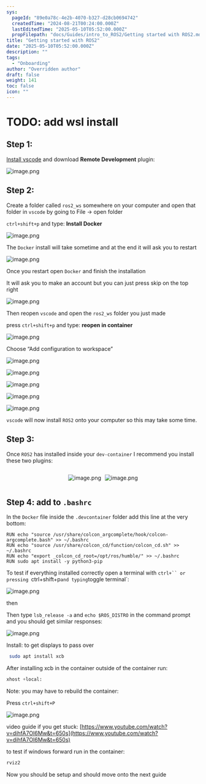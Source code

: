 ```yaml
---
sys:
  pageId: "89e0a78c-4e2b-4070-b327-d28cb0694742"
  createdTime: "2024-08-21T00:24:00.000Z"
  lastEditedTime: "2025-05-10T05:52:00.000Z"
  propFilepath: "docs/Guides/intro_to_ROS2/Getting started with ROS2.md"
title: "Getting started with ROS2"
date: "2025-05-10T05:52:00.000Z"
description: ""
tags:
  - "Onboarding"
author: "Overridden author"
draft: false
weight: 141
toc: false
icon: ""
---
```


# TODO: add wsl install

## Step 1:

[Install vscode](https://code.visualstudio.com/download) and download **Remote Development** plugin:

![image.png](https://prod-files-secure.s3.us-west-2.amazonaws.com/d518164a-d88e-44d1-a4ee-3adb3bd8bce0/efb52993-1881-4a40-b95e-6f020334f022/image.png?X-Amz-Algorithm=AWS4-HMAC-SHA256&X-Amz-Content-Sha256=UNSIGNED-PAYLOAD&X-Amz-Credential=ASIAZI2LB4667IIH7H3X%2F20250717%2Fus-west-2%2Fs3%2Faws4_request&X-Amz-Date=20250717T220941Z&X-Amz-Expires=3600&X-Amz-Security-Token=IQoJb3JpZ2luX2VjEGUaCXVzLXdlc3QtMiJGMEQCIFQBa8qbj60y%2BulbUHJ85tzo5%2B%2FIJOxTDNd6qJK4KjaFAiAzK85jGlPRFwIwg61x4x3NoeCeOdSpSqQk%2Bor5kQ0LaSr%2FAwh%2BEAAaDDYzNzQyMzE4MzgwNSIMex6h%2BB8AOXu%2FXy7AKtwD1LWAs2423WFhM%2FuscS6NS0NUyrn1Wx8EJRPorFt23btBCoGNPZUtALv2kb7HaxhtCn9FkNc4b5VJltjtuOWfc2b5D7E00VPzaXHWUZ28vKexcRX4ICA3A5BvVNRenFtFiQCfkIp77kAAY3VroJ5Hw06D1E1PWySTztk6cLf8XLosnjRXVo2EEWVtMiOH2CRxgvqbab182%2BHSQdwsRULsApqEcpMbLvtw2p9aVkKGEHPW8Geuma2XAOfvLuAen1tkiU7hKcN06GfZkMYfWaF9jHaRuLwd9mF77nlS48vwXz7xDENTDoeeIW1ey9SBAkxcFOgWhYfm%2Bx1TQjIGiNwuns3OtKBl4edA0upGRWkFLC23ou4E0OYZyZFN5DPhWOmtbCWzUxXyTuPOC4VYi9ON32OT6rn3IOHe0Iy7vh3jRWPxhlqE%2FvaUO69ZCm3%2FHaCX4s2BWcvRQbyPPUMriTn0jCyVhSRu%2B9R%2Fw7LE4mHiA98q3hbqZ%2BTwTbpDmM5%2BxFrVhsikmKAs0kSbknOXiGOpspRQFKMsBGx2At4BuhUgXus4xihoUtWYAsGhBrMHqCE0o%2Blo1CfWqBjKREy9z%2FEiNN%2FHaDdaEnEubnDlI5C6Fs5hWM3liz9tFkbbFoIwm7jlwwY6pgG3Bry8ioqGp%2B3ZI2XbvjPCQusD%2BRyg6VlNmMliqd0qpYwCw8zvUD9paDbHT2KF5%2BUmTwgFXw0D%2FTBo2iwiE2HSX2NzhVGVh0hk%2BuGDq9bsDtg1mdTwRIKxbdaCZewwwXes%2BA2jQYbQTEgWgiaNA35Vo1DOG8dRCnwVcQ8y%2Bdalf94VoJ3dQh7Vh7X9KBt7zuWx7v990NLLoHls5D5BvGFxDpJ8EcIS&X-Amz-Signature=3b9a05cdc5c2ad9361e92308a6e15d346d1468a3785b9ee0ee7b3afcd38923ef&X-Amz-SignedHeaders=host&x-amz-checksum-mode=ENABLED&x-id=GetObject)

## Step 2:

Create a folder called `ros2_ws` somewhere on your computer and open that folder in `vscode` by going to File → open folder 

`ctrl+shift+p` and type: **Install Docker**

![image.png](https://prod-files-secure.s3.us-west-2.amazonaws.com/d518164a-d88e-44d1-a4ee-3adb3bd8bce0/2269dc0e-1cd5-47ff-bceb-c04ad9b2eab0/image.png?X-Amz-Algorithm=AWS4-HMAC-SHA256&X-Amz-Content-Sha256=UNSIGNED-PAYLOAD&X-Amz-Credential=ASIAZI2LB4667IIH7H3X%2F20250717%2Fus-west-2%2Fs3%2Faws4_request&X-Amz-Date=20250717T220941Z&X-Amz-Expires=3600&X-Amz-Security-Token=IQoJb3JpZ2luX2VjEGUaCXVzLXdlc3QtMiJGMEQCIFQBa8qbj60y%2BulbUHJ85tzo5%2B%2FIJOxTDNd6qJK4KjaFAiAzK85jGlPRFwIwg61x4x3NoeCeOdSpSqQk%2Bor5kQ0LaSr%2FAwh%2BEAAaDDYzNzQyMzE4MzgwNSIMex6h%2BB8AOXu%2FXy7AKtwD1LWAs2423WFhM%2FuscS6NS0NUyrn1Wx8EJRPorFt23btBCoGNPZUtALv2kb7HaxhtCn9FkNc4b5VJltjtuOWfc2b5D7E00VPzaXHWUZ28vKexcRX4ICA3A5BvVNRenFtFiQCfkIp77kAAY3VroJ5Hw06D1E1PWySTztk6cLf8XLosnjRXVo2EEWVtMiOH2CRxgvqbab182%2BHSQdwsRULsApqEcpMbLvtw2p9aVkKGEHPW8Geuma2XAOfvLuAen1tkiU7hKcN06GfZkMYfWaF9jHaRuLwd9mF77nlS48vwXz7xDENTDoeeIW1ey9SBAkxcFOgWhYfm%2Bx1TQjIGiNwuns3OtKBl4edA0upGRWkFLC23ou4E0OYZyZFN5DPhWOmtbCWzUxXyTuPOC4VYi9ON32OT6rn3IOHe0Iy7vh3jRWPxhlqE%2FvaUO69ZCm3%2FHaCX4s2BWcvRQbyPPUMriTn0jCyVhSRu%2B9R%2Fw7LE4mHiA98q3hbqZ%2BTwTbpDmM5%2BxFrVhsikmKAs0kSbknOXiGOpspRQFKMsBGx2At4BuhUgXus4xihoUtWYAsGhBrMHqCE0o%2Blo1CfWqBjKREy9z%2FEiNN%2FHaDdaEnEubnDlI5C6Fs5hWM3liz9tFkbbFoIwm7jlwwY6pgG3Bry8ioqGp%2B3ZI2XbvjPCQusD%2BRyg6VlNmMliqd0qpYwCw8zvUD9paDbHT2KF5%2BUmTwgFXw0D%2FTBo2iwiE2HSX2NzhVGVh0hk%2BuGDq9bsDtg1mdTwRIKxbdaCZewwwXes%2BA2jQYbQTEgWgiaNA35Vo1DOG8dRCnwVcQ8y%2Bdalf94VoJ3dQh7Vh7X9KBt7zuWx7v990NLLoHls5D5BvGFxDpJ8EcIS&X-Amz-Signature=5229fb68c2ddad42864adba7434df37fece76fd78340a4a3ae55df82a9d109f8&X-Amz-SignedHeaders=host&x-amz-checksum-mode=ENABLED&x-id=GetObject)

The `Docker` install will take sometime and at the end it will ask you to restart

![image.png](https://prod-files-secure.s3.us-west-2.amazonaws.com/d518164a-d88e-44d1-a4ee-3adb3bd8bce0/ed233f78-be33-4b1f-b89c-9c346c0e961e/image.png?X-Amz-Algorithm=AWS4-HMAC-SHA256&X-Amz-Content-Sha256=UNSIGNED-PAYLOAD&X-Amz-Credential=ASIAZI2LB4667IIH7H3X%2F20250717%2Fus-west-2%2Fs3%2Faws4_request&X-Amz-Date=20250717T220941Z&X-Amz-Expires=3600&X-Amz-Security-Token=IQoJb3JpZ2luX2VjEGUaCXVzLXdlc3QtMiJGMEQCIFQBa8qbj60y%2BulbUHJ85tzo5%2B%2FIJOxTDNd6qJK4KjaFAiAzK85jGlPRFwIwg61x4x3NoeCeOdSpSqQk%2Bor5kQ0LaSr%2FAwh%2BEAAaDDYzNzQyMzE4MzgwNSIMex6h%2BB8AOXu%2FXy7AKtwD1LWAs2423WFhM%2FuscS6NS0NUyrn1Wx8EJRPorFt23btBCoGNPZUtALv2kb7HaxhtCn9FkNc4b5VJltjtuOWfc2b5D7E00VPzaXHWUZ28vKexcRX4ICA3A5BvVNRenFtFiQCfkIp77kAAY3VroJ5Hw06D1E1PWySTztk6cLf8XLosnjRXVo2EEWVtMiOH2CRxgvqbab182%2BHSQdwsRULsApqEcpMbLvtw2p9aVkKGEHPW8Geuma2XAOfvLuAen1tkiU7hKcN06GfZkMYfWaF9jHaRuLwd9mF77nlS48vwXz7xDENTDoeeIW1ey9SBAkxcFOgWhYfm%2Bx1TQjIGiNwuns3OtKBl4edA0upGRWkFLC23ou4E0OYZyZFN5DPhWOmtbCWzUxXyTuPOC4VYi9ON32OT6rn3IOHe0Iy7vh3jRWPxhlqE%2FvaUO69ZCm3%2FHaCX4s2BWcvRQbyPPUMriTn0jCyVhSRu%2B9R%2Fw7LE4mHiA98q3hbqZ%2BTwTbpDmM5%2BxFrVhsikmKAs0kSbknOXiGOpspRQFKMsBGx2At4BuhUgXus4xihoUtWYAsGhBrMHqCE0o%2Blo1CfWqBjKREy9z%2FEiNN%2FHaDdaEnEubnDlI5C6Fs5hWM3liz9tFkbbFoIwm7jlwwY6pgG3Bry8ioqGp%2B3ZI2XbvjPCQusD%2BRyg6VlNmMliqd0qpYwCw8zvUD9paDbHT2KF5%2BUmTwgFXw0D%2FTBo2iwiE2HSX2NzhVGVh0hk%2BuGDq9bsDtg1mdTwRIKxbdaCZewwwXes%2BA2jQYbQTEgWgiaNA35Vo1DOG8dRCnwVcQ8y%2Bdalf94VoJ3dQh7Vh7X9KBt7zuWx7v990NLLoHls5D5BvGFxDpJ8EcIS&X-Amz-Signature=4c985921223214e44803a3c1483b2ce55ddbb4814649037aba1c517b31c76078&X-Amz-SignedHeaders=host&x-amz-checksum-mode=ENABLED&x-id=GetObject)

Once you restart open `Docker` and finish the installation

It will ask you to make an account but you can just press skip on the top right

![image.png](https://prod-files-secure.s3.us-west-2.amazonaws.com/d518164a-d88e-44d1-a4ee-3adb3bd8bce0/21010ad9-1659-4fd9-9f59-9932a09b2a3d/image.png?X-Amz-Algorithm=AWS4-HMAC-SHA256&X-Amz-Content-Sha256=UNSIGNED-PAYLOAD&X-Amz-Credential=ASIAZI2LB4667IIH7H3X%2F20250717%2Fus-west-2%2Fs3%2Faws4_request&X-Amz-Date=20250717T220941Z&X-Amz-Expires=3600&X-Amz-Security-Token=IQoJb3JpZ2luX2VjEGUaCXVzLXdlc3QtMiJGMEQCIFQBa8qbj60y%2BulbUHJ85tzo5%2B%2FIJOxTDNd6qJK4KjaFAiAzK85jGlPRFwIwg61x4x3NoeCeOdSpSqQk%2Bor5kQ0LaSr%2FAwh%2BEAAaDDYzNzQyMzE4MzgwNSIMex6h%2BB8AOXu%2FXy7AKtwD1LWAs2423WFhM%2FuscS6NS0NUyrn1Wx8EJRPorFt23btBCoGNPZUtALv2kb7HaxhtCn9FkNc4b5VJltjtuOWfc2b5D7E00VPzaXHWUZ28vKexcRX4ICA3A5BvVNRenFtFiQCfkIp77kAAY3VroJ5Hw06D1E1PWySTztk6cLf8XLosnjRXVo2EEWVtMiOH2CRxgvqbab182%2BHSQdwsRULsApqEcpMbLvtw2p9aVkKGEHPW8Geuma2XAOfvLuAen1tkiU7hKcN06GfZkMYfWaF9jHaRuLwd9mF77nlS48vwXz7xDENTDoeeIW1ey9SBAkxcFOgWhYfm%2Bx1TQjIGiNwuns3OtKBl4edA0upGRWkFLC23ou4E0OYZyZFN5DPhWOmtbCWzUxXyTuPOC4VYi9ON32OT6rn3IOHe0Iy7vh3jRWPxhlqE%2FvaUO69ZCm3%2FHaCX4s2BWcvRQbyPPUMriTn0jCyVhSRu%2B9R%2Fw7LE4mHiA98q3hbqZ%2BTwTbpDmM5%2BxFrVhsikmKAs0kSbknOXiGOpspRQFKMsBGx2At4BuhUgXus4xihoUtWYAsGhBrMHqCE0o%2Blo1CfWqBjKREy9z%2FEiNN%2FHaDdaEnEubnDlI5C6Fs5hWM3liz9tFkbbFoIwm7jlwwY6pgG3Bry8ioqGp%2B3ZI2XbvjPCQusD%2BRyg6VlNmMliqd0qpYwCw8zvUD9paDbHT2KF5%2BUmTwgFXw0D%2FTBo2iwiE2HSX2NzhVGVh0hk%2BuGDq9bsDtg1mdTwRIKxbdaCZewwwXes%2BA2jQYbQTEgWgiaNA35Vo1DOG8dRCnwVcQ8y%2Bdalf94VoJ3dQh7Vh7X9KBt7zuWx7v990NLLoHls5D5BvGFxDpJ8EcIS&X-Amz-Signature=81be71a949e403fc55c1a7408c599e3a8651a5d5f3aa02b1d1802152a0921153&X-Amz-SignedHeaders=host&x-amz-checksum-mode=ENABLED&x-id=GetObject)

Then reopen `vscode` and open the `ros2_ws` folder you just made

press `ctrl+shift+p` and type: **reopen in container**

![image.png](https://prod-files-secure.s3.us-west-2.amazonaws.com/d518164a-d88e-44d1-a4ee-3adb3bd8bce0/4e93b8c2-41ad-488c-8095-c74205196118/image.png?X-Amz-Algorithm=AWS4-HMAC-SHA256&X-Amz-Content-Sha256=UNSIGNED-PAYLOAD&X-Amz-Credential=ASIAZI2LB4667IIH7H3X%2F20250717%2Fus-west-2%2Fs3%2Faws4_request&X-Amz-Date=20250717T220941Z&X-Amz-Expires=3600&X-Amz-Security-Token=IQoJb3JpZ2luX2VjEGUaCXVzLXdlc3QtMiJGMEQCIFQBa8qbj60y%2BulbUHJ85tzo5%2B%2FIJOxTDNd6qJK4KjaFAiAzK85jGlPRFwIwg61x4x3NoeCeOdSpSqQk%2Bor5kQ0LaSr%2FAwh%2BEAAaDDYzNzQyMzE4MzgwNSIMex6h%2BB8AOXu%2FXy7AKtwD1LWAs2423WFhM%2FuscS6NS0NUyrn1Wx8EJRPorFt23btBCoGNPZUtALv2kb7HaxhtCn9FkNc4b5VJltjtuOWfc2b5D7E00VPzaXHWUZ28vKexcRX4ICA3A5BvVNRenFtFiQCfkIp77kAAY3VroJ5Hw06D1E1PWySTztk6cLf8XLosnjRXVo2EEWVtMiOH2CRxgvqbab182%2BHSQdwsRULsApqEcpMbLvtw2p9aVkKGEHPW8Geuma2XAOfvLuAen1tkiU7hKcN06GfZkMYfWaF9jHaRuLwd9mF77nlS48vwXz7xDENTDoeeIW1ey9SBAkxcFOgWhYfm%2Bx1TQjIGiNwuns3OtKBl4edA0upGRWkFLC23ou4E0OYZyZFN5DPhWOmtbCWzUxXyTuPOC4VYi9ON32OT6rn3IOHe0Iy7vh3jRWPxhlqE%2FvaUO69ZCm3%2FHaCX4s2BWcvRQbyPPUMriTn0jCyVhSRu%2B9R%2Fw7LE4mHiA98q3hbqZ%2BTwTbpDmM5%2BxFrVhsikmKAs0kSbknOXiGOpspRQFKMsBGx2At4BuhUgXus4xihoUtWYAsGhBrMHqCE0o%2Blo1CfWqBjKREy9z%2FEiNN%2FHaDdaEnEubnDlI5C6Fs5hWM3liz9tFkbbFoIwm7jlwwY6pgG3Bry8ioqGp%2B3ZI2XbvjPCQusD%2BRyg6VlNmMliqd0qpYwCw8zvUD9paDbHT2KF5%2BUmTwgFXw0D%2FTBo2iwiE2HSX2NzhVGVh0hk%2BuGDq9bsDtg1mdTwRIKxbdaCZewwwXes%2BA2jQYbQTEgWgiaNA35Vo1DOG8dRCnwVcQ8y%2Bdalf94VoJ3dQh7Vh7X9KBt7zuWx7v990NLLoHls5D5BvGFxDpJ8EcIS&X-Amz-Signature=6114f2a5cb21a4715095f292fa599784dd66af4875434742bad116010c0fca20&X-Amz-SignedHeaders=host&x-amz-checksum-mode=ENABLED&x-id=GetObject)

Choose “Add configuration to workspace”

![image.png](https://prod-files-secure.s3.us-west-2.amazonaws.com/d518164a-d88e-44d1-a4ee-3adb3bd8bce0/9560b282-5060-4989-ba37-97e7b2c22476/image.png?X-Amz-Algorithm=AWS4-HMAC-SHA256&X-Amz-Content-Sha256=UNSIGNED-PAYLOAD&X-Amz-Credential=ASIAZI2LB4667IIH7H3X%2F20250717%2Fus-west-2%2Fs3%2Faws4_request&X-Amz-Date=20250717T220941Z&X-Amz-Expires=3600&X-Amz-Security-Token=IQoJb3JpZ2luX2VjEGUaCXVzLXdlc3QtMiJGMEQCIFQBa8qbj60y%2BulbUHJ85tzo5%2B%2FIJOxTDNd6qJK4KjaFAiAzK85jGlPRFwIwg61x4x3NoeCeOdSpSqQk%2Bor5kQ0LaSr%2FAwh%2BEAAaDDYzNzQyMzE4MzgwNSIMex6h%2BB8AOXu%2FXy7AKtwD1LWAs2423WFhM%2FuscS6NS0NUyrn1Wx8EJRPorFt23btBCoGNPZUtALv2kb7HaxhtCn9FkNc4b5VJltjtuOWfc2b5D7E00VPzaXHWUZ28vKexcRX4ICA3A5BvVNRenFtFiQCfkIp77kAAY3VroJ5Hw06D1E1PWySTztk6cLf8XLosnjRXVo2EEWVtMiOH2CRxgvqbab182%2BHSQdwsRULsApqEcpMbLvtw2p9aVkKGEHPW8Geuma2XAOfvLuAen1tkiU7hKcN06GfZkMYfWaF9jHaRuLwd9mF77nlS48vwXz7xDENTDoeeIW1ey9SBAkxcFOgWhYfm%2Bx1TQjIGiNwuns3OtKBl4edA0upGRWkFLC23ou4E0OYZyZFN5DPhWOmtbCWzUxXyTuPOC4VYi9ON32OT6rn3IOHe0Iy7vh3jRWPxhlqE%2FvaUO69ZCm3%2FHaCX4s2BWcvRQbyPPUMriTn0jCyVhSRu%2B9R%2Fw7LE4mHiA98q3hbqZ%2BTwTbpDmM5%2BxFrVhsikmKAs0kSbknOXiGOpspRQFKMsBGx2At4BuhUgXus4xihoUtWYAsGhBrMHqCE0o%2Blo1CfWqBjKREy9z%2FEiNN%2FHaDdaEnEubnDlI5C6Fs5hWM3liz9tFkbbFoIwm7jlwwY6pgG3Bry8ioqGp%2B3ZI2XbvjPCQusD%2BRyg6VlNmMliqd0qpYwCw8zvUD9paDbHT2KF5%2BUmTwgFXw0D%2FTBo2iwiE2HSX2NzhVGVh0hk%2BuGDq9bsDtg1mdTwRIKxbdaCZewwwXes%2BA2jQYbQTEgWgiaNA35Vo1DOG8dRCnwVcQ8y%2Bdalf94VoJ3dQh7Vh7X9KBt7zuWx7v990NLLoHls5D5BvGFxDpJ8EcIS&X-Amz-Signature=1340d574b9a891f2384640c79c7d16a2425f9a06d6ffa04f163a6db9c71b6f3f&X-Amz-SignedHeaders=host&x-amz-checksum-mode=ENABLED&x-id=GetObject)

![image.png](https://prod-files-secure.s3.us-west-2.amazonaws.com/d518164a-d88e-44d1-a4ee-3adb3bd8bce0/2ee63f81-886b-48e8-a553-dc6e5eac99e4/image.png?X-Amz-Algorithm=AWS4-HMAC-SHA256&X-Amz-Content-Sha256=UNSIGNED-PAYLOAD&X-Amz-Credential=ASIAZI2LB4667IIH7H3X%2F20250717%2Fus-west-2%2Fs3%2Faws4_request&X-Amz-Date=20250717T220941Z&X-Amz-Expires=3600&X-Amz-Security-Token=IQoJb3JpZ2luX2VjEGUaCXVzLXdlc3QtMiJGMEQCIFQBa8qbj60y%2BulbUHJ85tzo5%2B%2FIJOxTDNd6qJK4KjaFAiAzK85jGlPRFwIwg61x4x3NoeCeOdSpSqQk%2Bor5kQ0LaSr%2FAwh%2BEAAaDDYzNzQyMzE4MzgwNSIMex6h%2BB8AOXu%2FXy7AKtwD1LWAs2423WFhM%2FuscS6NS0NUyrn1Wx8EJRPorFt23btBCoGNPZUtALv2kb7HaxhtCn9FkNc4b5VJltjtuOWfc2b5D7E00VPzaXHWUZ28vKexcRX4ICA3A5BvVNRenFtFiQCfkIp77kAAY3VroJ5Hw06D1E1PWySTztk6cLf8XLosnjRXVo2EEWVtMiOH2CRxgvqbab182%2BHSQdwsRULsApqEcpMbLvtw2p9aVkKGEHPW8Geuma2XAOfvLuAen1tkiU7hKcN06GfZkMYfWaF9jHaRuLwd9mF77nlS48vwXz7xDENTDoeeIW1ey9SBAkxcFOgWhYfm%2Bx1TQjIGiNwuns3OtKBl4edA0upGRWkFLC23ou4E0OYZyZFN5DPhWOmtbCWzUxXyTuPOC4VYi9ON32OT6rn3IOHe0Iy7vh3jRWPxhlqE%2FvaUO69ZCm3%2FHaCX4s2BWcvRQbyPPUMriTn0jCyVhSRu%2B9R%2Fw7LE4mHiA98q3hbqZ%2BTwTbpDmM5%2BxFrVhsikmKAs0kSbknOXiGOpspRQFKMsBGx2At4BuhUgXus4xihoUtWYAsGhBrMHqCE0o%2Blo1CfWqBjKREy9z%2FEiNN%2FHaDdaEnEubnDlI5C6Fs5hWM3liz9tFkbbFoIwm7jlwwY6pgG3Bry8ioqGp%2B3ZI2XbvjPCQusD%2BRyg6VlNmMliqd0qpYwCw8zvUD9paDbHT2KF5%2BUmTwgFXw0D%2FTBo2iwiE2HSX2NzhVGVh0hk%2BuGDq9bsDtg1mdTwRIKxbdaCZewwwXes%2BA2jQYbQTEgWgiaNA35Vo1DOG8dRCnwVcQ8y%2Bdalf94VoJ3dQh7Vh7X9KBt7zuWx7v990NLLoHls5D5BvGFxDpJ8EcIS&X-Amz-Signature=cfd6845a73bf4da225c0697825670272165b1537f989c7fa39d79a9aa11814a2&X-Amz-SignedHeaders=host&x-amz-checksum-mode=ENABLED&x-id=GetObject)

![image.png](https://prod-files-secure.s3.us-west-2.amazonaws.com/d518164a-d88e-44d1-a4ee-3adb3bd8bce0/ae1580b2-b048-407e-aed9-b584224a7a04/image.png?X-Amz-Algorithm=AWS4-HMAC-SHA256&X-Amz-Content-Sha256=UNSIGNED-PAYLOAD&X-Amz-Credential=ASIAZI2LB4667IIH7H3X%2F20250717%2Fus-west-2%2Fs3%2Faws4_request&X-Amz-Date=20250717T220941Z&X-Amz-Expires=3600&X-Amz-Security-Token=IQoJb3JpZ2luX2VjEGUaCXVzLXdlc3QtMiJGMEQCIFQBa8qbj60y%2BulbUHJ85tzo5%2B%2FIJOxTDNd6qJK4KjaFAiAzK85jGlPRFwIwg61x4x3NoeCeOdSpSqQk%2Bor5kQ0LaSr%2FAwh%2BEAAaDDYzNzQyMzE4MzgwNSIMex6h%2BB8AOXu%2FXy7AKtwD1LWAs2423WFhM%2FuscS6NS0NUyrn1Wx8EJRPorFt23btBCoGNPZUtALv2kb7HaxhtCn9FkNc4b5VJltjtuOWfc2b5D7E00VPzaXHWUZ28vKexcRX4ICA3A5BvVNRenFtFiQCfkIp77kAAY3VroJ5Hw06D1E1PWySTztk6cLf8XLosnjRXVo2EEWVtMiOH2CRxgvqbab182%2BHSQdwsRULsApqEcpMbLvtw2p9aVkKGEHPW8Geuma2XAOfvLuAen1tkiU7hKcN06GfZkMYfWaF9jHaRuLwd9mF77nlS48vwXz7xDENTDoeeIW1ey9SBAkxcFOgWhYfm%2Bx1TQjIGiNwuns3OtKBl4edA0upGRWkFLC23ou4E0OYZyZFN5DPhWOmtbCWzUxXyTuPOC4VYi9ON32OT6rn3IOHe0Iy7vh3jRWPxhlqE%2FvaUO69ZCm3%2FHaCX4s2BWcvRQbyPPUMriTn0jCyVhSRu%2B9R%2Fw7LE4mHiA98q3hbqZ%2BTwTbpDmM5%2BxFrVhsikmKAs0kSbknOXiGOpspRQFKMsBGx2At4BuhUgXus4xihoUtWYAsGhBrMHqCE0o%2Blo1CfWqBjKREy9z%2FEiNN%2FHaDdaEnEubnDlI5C6Fs5hWM3liz9tFkbbFoIwm7jlwwY6pgG3Bry8ioqGp%2B3ZI2XbvjPCQusD%2BRyg6VlNmMliqd0qpYwCw8zvUD9paDbHT2KF5%2BUmTwgFXw0D%2FTBo2iwiE2HSX2NzhVGVh0hk%2BuGDq9bsDtg1mdTwRIKxbdaCZewwwXes%2BA2jQYbQTEgWgiaNA35Vo1DOG8dRCnwVcQ8y%2Bdalf94VoJ3dQh7Vh7X9KBt7zuWx7v990NLLoHls5D5BvGFxDpJ8EcIS&X-Amz-Signature=00149b2988861ba5682bf0ef567276929fbfeee674f2d7a8cc9481b7e10b5884&X-Amz-SignedHeaders=host&x-amz-checksum-mode=ENABLED&x-id=GetObject)

![image.png](https://prod-files-secure.s3.us-west-2.amazonaws.com/d518164a-d88e-44d1-a4ee-3adb3bd8bce0/53255b28-f75e-430f-b9e3-c0ac8577e42b/image.png?X-Amz-Algorithm=AWS4-HMAC-SHA256&X-Amz-Content-Sha256=UNSIGNED-PAYLOAD&X-Amz-Credential=ASIAZI2LB4667IIH7H3X%2F20250717%2Fus-west-2%2Fs3%2Faws4_request&X-Amz-Date=20250717T220941Z&X-Amz-Expires=3600&X-Amz-Security-Token=IQoJb3JpZ2luX2VjEGUaCXVzLXdlc3QtMiJGMEQCIFQBa8qbj60y%2BulbUHJ85tzo5%2B%2FIJOxTDNd6qJK4KjaFAiAzK85jGlPRFwIwg61x4x3NoeCeOdSpSqQk%2Bor5kQ0LaSr%2FAwh%2BEAAaDDYzNzQyMzE4MzgwNSIMex6h%2BB8AOXu%2FXy7AKtwD1LWAs2423WFhM%2FuscS6NS0NUyrn1Wx8EJRPorFt23btBCoGNPZUtALv2kb7HaxhtCn9FkNc4b5VJltjtuOWfc2b5D7E00VPzaXHWUZ28vKexcRX4ICA3A5BvVNRenFtFiQCfkIp77kAAY3VroJ5Hw06D1E1PWySTztk6cLf8XLosnjRXVo2EEWVtMiOH2CRxgvqbab182%2BHSQdwsRULsApqEcpMbLvtw2p9aVkKGEHPW8Geuma2XAOfvLuAen1tkiU7hKcN06GfZkMYfWaF9jHaRuLwd9mF77nlS48vwXz7xDENTDoeeIW1ey9SBAkxcFOgWhYfm%2Bx1TQjIGiNwuns3OtKBl4edA0upGRWkFLC23ou4E0OYZyZFN5DPhWOmtbCWzUxXyTuPOC4VYi9ON32OT6rn3IOHe0Iy7vh3jRWPxhlqE%2FvaUO69ZCm3%2FHaCX4s2BWcvRQbyPPUMriTn0jCyVhSRu%2B9R%2Fw7LE4mHiA98q3hbqZ%2BTwTbpDmM5%2BxFrVhsikmKAs0kSbknOXiGOpspRQFKMsBGx2At4BuhUgXus4xihoUtWYAsGhBrMHqCE0o%2Blo1CfWqBjKREy9z%2FEiNN%2FHaDdaEnEubnDlI5C6Fs5hWM3liz9tFkbbFoIwm7jlwwY6pgG3Bry8ioqGp%2B3ZI2XbvjPCQusD%2BRyg6VlNmMliqd0qpYwCw8zvUD9paDbHT2KF5%2BUmTwgFXw0D%2FTBo2iwiE2HSX2NzhVGVh0hk%2BuGDq9bsDtg1mdTwRIKxbdaCZewwwXes%2BA2jQYbQTEgWgiaNA35Vo1DOG8dRCnwVcQ8y%2Bdalf94VoJ3dQh7Vh7X9KBt7zuWx7v990NLLoHls5D5BvGFxDpJ8EcIS&X-Amz-Signature=d5785137fa729dc0ec2c4946ce04421d91befe9172f777ec04e3d1d741c97f4d&X-Amz-SignedHeaders=host&x-amz-checksum-mode=ENABLED&x-id=GetObject)

![image.png](https://prod-files-secure.s3.us-west-2.amazonaws.com/d518164a-d88e-44d1-a4ee-3adb3bd8bce0/7c562767-5af9-4ffb-97d1-327bcdf4ee00/image.png?X-Amz-Algorithm=AWS4-HMAC-SHA256&X-Amz-Content-Sha256=UNSIGNED-PAYLOAD&X-Amz-Credential=ASIAZI2LB4667IIH7H3X%2F20250717%2Fus-west-2%2Fs3%2Faws4_request&X-Amz-Date=20250717T220941Z&X-Amz-Expires=3600&X-Amz-Security-Token=IQoJb3JpZ2luX2VjEGUaCXVzLXdlc3QtMiJGMEQCIFQBa8qbj60y%2BulbUHJ85tzo5%2B%2FIJOxTDNd6qJK4KjaFAiAzK85jGlPRFwIwg61x4x3NoeCeOdSpSqQk%2Bor5kQ0LaSr%2FAwh%2BEAAaDDYzNzQyMzE4MzgwNSIMex6h%2BB8AOXu%2FXy7AKtwD1LWAs2423WFhM%2FuscS6NS0NUyrn1Wx8EJRPorFt23btBCoGNPZUtALv2kb7HaxhtCn9FkNc4b5VJltjtuOWfc2b5D7E00VPzaXHWUZ28vKexcRX4ICA3A5BvVNRenFtFiQCfkIp77kAAY3VroJ5Hw06D1E1PWySTztk6cLf8XLosnjRXVo2EEWVtMiOH2CRxgvqbab182%2BHSQdwsRULsApqEcpMbLvtw2p9aVkKGEHPW8Geuma2XAOfvLuAen1tkiU7hKcN06GfZkMYfWaF9jHaRuLwd9mF77nlS48vwXz7xDENTDoeeIW1ey9SBAkxcFOgWhYfm%2Bx1TQjIGiNwuns3OtKBl4edA0upGRWkFLC23ou4E0OYZyZFN5DPhWOmtbCWzUxXyTuPOC4VYi9ON32OT6rn3IOHe0Iy7vh3jRWPxhlqE%2FvaUO69ZCm3%2FHaCX4s2BWcvRQbyPPUMriTn0jCyVhSRu%2B9R%2Fw7LE4mHiA98q3hbqZ%2BTwTbpDmM5%2BxFrVhsikmKAs0kSbknOXiGOpspRQFKMsBGx2At4BuhUgXus4xihoUtWYAsGhBrMHqCE0o%2Blo1CfWqBjKREy9z%2FEiNN%2FHaDdaEnEubnDlI5C6Fs5hWM3liz9tFkbbFoIwm7jlwwY6pgG3Bry8ioqGp%2B3ZI2XbvjPCQusD%2BRyg6VlNmMliqd0qpYwCw8zvUD9paDbHT2KF5%2BUmTwgFXw0D%2FTBo2iwiE2HSX2NzhVGVh0hk%2BuGDq9bsDtg1mdTwRIKxbdaCZewwwXes%2BA2jQYbQTEgWgiaNA35Vo1DOG8dRCnwVcQ8y%2Bdalf94VoJ3dQh7Vh7X9KBt7zuWx7v990NLLoHls5D5BvGFxDpJ8EcIS&X-Amz-Signature=1144219cc7f77da625b138bc7be20555527d42957cda732febd9352fe5d073ce&X-Amz-SignedHeaders=host&x-amz-checksum-mode=ENABLED&x-id=GetObject)

`vscode` will now install `ROS2` onto your computer so this may take some time.

## Step 3:

Once `ROS2` has installed inside your `dev-container` I recommend you install these two plugins:

<div style="display: flex;flex-direction: row; column-gap:10px; max-width: 630px;justify-content: center;">
<div>

![image.png](https://prod-files-secure.s3.us-west-2.amazonaws.com/d518164a-d88e-44d1-a4ee-3adb3bd8bce0/3fc3d550-5a54-4ba1-ba6b-faa01cdb7369/image.png?X-Amz-Algorithm=AWS4-HMAC-SHA256&X-Amz-Content-Sha256=UNSIGNED-PAYLOAD&X-Amz-Credential=ASIAZI2LB466QP5MJIOH%2F20250717%2Fus-west-2%2Fs3%2Faws4_request&X-Amz-Date=20250717T220946Z&X-Amz-Expires=3600&X-Amz-Security-Token=IQoJb3JpZ2luX2VjEGUaCXVzLXdlc3QtMiJHMEUCIQDDPhylc%2Fdw0WbeqojFezHEpJVOV2HJxrtG48yhCc%2FvVgIgdiHAGoy2TOR7o9bZR1%2BZCrooXRyKBFjHmDXQlQx%2BnyAq%2FwMIfRAAGgw2Mzc0MjMxODM4MDUiDICg98GQNbdTujIbsyrcAwsVfHKteprLRv8znqRjhOpBd5IjjN1Pq9TAFeFWjhhYUGeX9APZeNoesTRZ5cO0up8SqJaxu3F5TuIsEMuf%2F2KQ1K%2BuLZ%2FhS0VSXWhRBlDKmXmWeopMZUh3wVsBrghENLwRss67ABRaF8lQ4CYloX6T16nnoBwOQkZWQdXs13VD9%2BCPxZrhhle5qWFcZVMYk4ezlUd%2BJp%2BHW6hQlmv6oSkqSpe9a2WYIcjRc6reJTn1PlRnVkP%2B30rz%2FwRiBmTNyHFfQD5cMarvyj0dFnh0tr40q1%2BVF03osXcIQkRJXDbgVgmkuCrnIiR9LQj7cHNN%2BRKTlqOClbFVmlLhAsNVSAOWc0%2BVmSptQhWQflIWTjAxHJar5Clac%2B5cZYE6JGxPR%2FFWYM1WXXojxDavJz9i3a1UThzz0GclZNxZDP5Pq614YwXow5ipKrQeRlrHDCNPpqlzOTNDL2%2BWlyCh5b6HjxGOtoir0H5GeSKrgTzctP9klRsLmg8V6EpsjIwpqN2nIS62yfthYAFAfeAIWZQt4401bpJZP%2F%2F56bD2kNHhnSFjt3Vy87cgjB4aGcl4Wrs6UaYP9FOi2eKB3vpyvAkRbTQdLtCXLEB768dAPjlU3Uhav0wR29%2B9y2jHJUVeMIu45cMGOqUBXpzqgX%2F7AGdOZE5qZxjcm1fc%2BCtZBoQh4df1CRXD8ESx3BZDmpPDYdgOEd5rYD0iCQvGEmLa3Zhi%2FiRGra3Z7ECJhjI36zS41rOoGGZoYRjWjjmInskf7FuAKiU4spXQxXhR0p9I35GwvhAkltLcSHPBpO0CTVxy2rU028KGyAigWtbnxz%2BGl5OeLrBI0dC3Vj0uVvmOldS7bLJLkz%2BVcza94cTg&X-Amz-Signature=2b4756e345c57acb6d12bdd2ad2ee9619f9d5803f8c023946c07ecd0c33de5f4&X-Amz-SignedHeaders=host&x-amz-checksum-mode=ENABLED&x-id=GetObject)

</div>
<div>

![image.png](https://prod-files-secure.s3.us-west-2.amazonaws.com/d518164a-d88e-44d1-a4ee-3adb3bd8bce0/d994cc66-13c2-4093-a5a3-f84cf4601a82/image.png?X-Amz-Algorithm=AWS4-HMAC-SHA256&X-Amz-Content-Sha256=UNSIGNED-PAYLOAD&X-Amz-Credential=ASIAZI2LB4667HJ4FLZP%2F20250717%2Fus-west-2%2Fs3%2Faws4_request&X-Amz-Date=20250717T220947Z&X-Amz-Expires=3600&X-Amz-Security-Token=IQoJb3JpZ2luX2VjEGUaCXVzLXdlc3QtMiJGMEQCIHIQE%2Fv1sTU62jmQ07w4YWIFOxVT48IYbsjzrTUoRoVJAiAjmpISyllfntp6QEXMQzsaNH%2BfhCGkENKYTvGwiIh6wir%2FAwh9EAAaDDYzNzQyMzE4MzgwNSIME7iueWgRiMdpf9vhKtwD1qUE4%2Fg0pEUTrXP3ethJ9BTQzwmYQJJ2gSxHe%2BklwnV4R6%2BYLV0K%2Bytem0IX6PgP6KeXjN5DZciLhA21Pg96e6IuZ2jO9ewSUexrza8YZBy3Mkr6ITvgT5A3uumbFB%2FzCi%2FnhfEhm%2BB43YUwb6n71YgeNOr4yYDuWjHcc7Vpx99OkGOxtxWf3lCNK3r9os%2BBJsjcrMYM4G6o6yWekExWh6e99Jciax9XdNa7grj7IyvLdn5fRG%2FF3KOKculg0RaAKzphKC3%2F%2BUFYTu0AIGhiEe2ZmtRlsDFc97lfTeD5XSBWdDH3VNfmS%2BYXYZyrk719vOEx74mmIA%2Bvuyse%2FG4DkrtnJno2JKfUhF3SyAiqYFJFn2HJPT69IbVixbmZuZ2j6zqraa5%2FjwrcahxlN8YtxriJTTsObCyoCEcM9fjO0CpYEkNrwmR8YRSctKnaCb14tN0xzeqBWoo3wbsgyuXG9VfXkko2W2VdWxbgP6LiLBwSWWmzZR2nFUbF7KK9diaBZb8lZw4ZbIISLindYCIGyh4lkI6To6%2FAfNTtuLmBxcEGfZYb2xvHeIXN4xPoXgvm5MdrIydfPr2Mzauj5%2BdaG86HFKM8VnIH4ySKQKKe%2FgkEHE%2BhdCSL0sZvlnAw3bjlwwY6pgFk548jKUyx0MMzL%2BJKPMKLnzVpVLUkRBnlq4eoFP3IItXeSwhxmSUsFfxVDxC%2FB1qzbeZ7cJZQ3YGoNPoLFpS60ByBLHPbYRd5zqafobZ5i1zLrWTGE9Xfm35eKKbXZe08aKlPoQtERTEnpRyHkypcpWmjZ5tDB1KC%2BqeUIHOst1VBe6oAbBh%2FuFjdBMNm0S5y5g%2B%2FpEpwt8fvaqP9EL1cn6298OIH&X-Amz-Signature=06b6c8ce0bc43629429959b7e106e586ae16996f74fbfb17c0389a104ca28742&X-Amz-SignedHeaders=host&x-amz-checksum-mode=ENABLED&x-id=GetObject)

</div>
</div>

## Step 4: add to `.bashrc`

In the `Docker` file inside the `.devcontainer` folder add this line at the very bottom: 

```docker
RUN echo "source /usr/share/colcon_argcomplete/hook/colcon-argcomplete.bash" >> ~/.bashrc
RUN echo "source /usr/share/colcon_cd/function/colcon_cd.sh" >> ~/.bashrc
RUN echo "export _colcon_cd_root=/opt/ros/humble/" >> ~/.bashrc
RUN sudo apt install -y python3-pip 
```

To test if everything installed correctly open a terminal with `ctrl+`` or pressing `ctrl+shift+p` and typing `toggle terminal`:

![image.png](https://prod-files-secure.s3.us-west-2.amazonaws.com/d518164a-d88e-44d1-a4ee-3adb3bd8bce0/6a4943d8-b04e-4c02-9a58-775f3384d1a5/image.png?X-Amz-Algorithm=AWS4-HMAC-SHA256&X-Amz-Content-Sha256=UNSIGNED-PAYLOAD&X-Amz-Credential=ASIAZI2LB4667IIH7H3X%2F20250717%2Fus-west-2%2Fs3%2Faws4_request&X-Amz-Date=20250717T220942Z&X-Amz-Expires=3600&X-Amz-Security-Token=IQoJb3JpZ2luX2VjEGUaCXVzLXdlc3QtMiJGMEQCIFQBa8qbj60y%2BulbUHJ85tzo5%2B%2FIJOxTDNd6qJK4KjaFAiAzK85jGlPRFwIwg61x4x3NoeCeOdSpSqQk%2Bor5kQ0LaSr%2FAwh%2BEAAaDDYzNzQyMzE4MzgwNSIMex6h%2BB8AOXu%2FXy7AKtwD1LWAs2423WFhM%2FuscS6NS0NUyrn1Wx8EJRPorFt23btBCoGNPZUtALv2kb7HaxhtCn9FkNc4b5VJltjtuOWfc2b5D7E00VPzaXHWUZ28vKexcRX4ICA3A5BvVNRenFtFiQCfkIp77kAAY3VroJ5Hw06D1E1PWySTztk6cLf8XLosnjRXVo2EEWVtMiOH2CRxgvqbab182%2BHSQdwsRULsApqEcpMbLvtw2p9aVkKGEHPW8Geuma2XAOfvLuAen1tkiU7hKcN06GfZkMYfWaF9jHaRuLwd9mF77nlS48vwXz7xDENTDoeeIW1ey9SBAkxcFOgWhYfm%2Bx1TQjIGiNwuns3OtKBl4edA0upGRWkFLC23ou4E0OYZyZFN5DPhWOmtbCWzUxXyTuPOC4VYi9ON32OT6rn3IOHe0Iy7vh3jRWPxhlqE%2FvaUO69ZCm3%2FHaCX4s2BWcvRQbyPPUMriTn0jCyVhSRu%2B9R%2Fw7LE4mHiA98q3hbqZ%2BTwTbpDmM5%2BxFrVhsikmKAs0kSbknOXiGOpspRQFKMsBGx2At4BuhUgXus4xihoUtWYAsGhBrMHqCE0o%2Blo1CfWqBjKREy9z%2FEiNN%2FHaDdaEnEubnDlI5C6Fs5hWM3liz9tFkbbFoIwm7jlwwY6pgG3Bry8ioqGp%2B3ZI2XbvjPCQusD%2BRyg6VlNmMliqd0qpYwCw8zvUD9paDbHT2KF5%2BUmTwgFXw0D%2FTBo2iwiE2HSX2NzhVGVh0hk%2BuGDq9bsDtg1mdTwRIKxbdaCZewwwXes%2BA2jQYbQTEgWgiaNA35Vo1DOG8dRCnwVcQ8y%2Bdalf94VoJ3dQh7Vh7X9KBt7zuWx7v990NLLoHls5D5BvGFxDpJ8EcIS&X-Amz-Signature=ff37be518626ac0fc1d34409a16c51eca8e5cc0c2e7586d6afbd0dfe9a38e35f&X-Amz-SignedHeaders=host&x-amz-checksum-mode=ENABLED&x-id=GetObject)

then 

Then type `lsb_release -a` and `echo $ROS_DISTRO` in the command prompt and you should get similar responses:

![image.png](https://prod-files-secure.s3.us-west-2.amazonaws.com/d518164a-d88e-44d1-a4ee-3adb3bd8bce0/3e635dec-a805-4e85-8b9e-d000e5b71a4e/image.png?X-Amz-Algorithm=AWS4-HMAC-SHA256&X-Amz-Content-Sha256=UNSIGNED-PAYLOAD&X-Amz-Credential=ASIAZI2LB4667IIH7H3X%2F20250717%2Fus-west-2%2Fs3%2Faws4_request&X-Amz-Date=20250717T220942Z&X-Amz-Expires=3600&X-Amz-Security-Token=IQoJb3JpZ2luX2VjEGUaCXVzLXdlc3QtMiJGMEQCIFQBa8qbj60y%2BulbUHJ85tzo5%2B%2FIJOxTDNd6qJK4KjaFAiAzK85jGlPRFwIwg61x4x3NoeCeOdSpSqQk%2Bor5kQ0LaSr%2FAwh%2BEAAaDDYzNzQyMzE4MzgwNSIMex6h%2BB8AOXu%2FXy7AKtwD1LWAs2423WFhM%2FuscS6NS0NUyrn1Wx8EJRPorFt23btBCoGNPZUtALv2kb7HaxhtCn9FkNc4b5VJltjtuOWfc2b5D7E00VPzaXHWUZ28vKexcRX4ICA3A5BvVNRenFtFiQCfkIp77kAAY3VroJ5Hw06D1E1PWySTztk6cLf8XLosnjRXVo2EEWVtMiOH2CRxgvqbab182%2BHSQdwsRULsApqEcpMbLvtw2p9aVkKGEHPW8Geuma2XAOfvLuAen1tkiU7hKcN06GfZkMYfWaF9jHaRuLwd9mF77nlS48vwXz7xDENTDoeeIW1ey9SBAkxcFOgWhYfm%2Bx1TQjIGiNwuns3OtKBl4edA0upGRWkFLC23ou4E0OYZyZFN5DPhWOmtbCWzUxXyTuPOC4VYi9ON32OT6rn3IOHe0Iy7vh3jRWPxhlqE%2FvaUO69ZCm3%2FHaCX4s2BWcvRQbyPPUMriTn0jCyVhSRu%2B9R%2Fw7LE4mHiA98q3hbqZ%2BTwTbpDmM5%2BxFrVhsikmKAs0kSbknOXiGOpspRQFKMsBGx2At4BuhUgXus4xihoUtWYAsGhBrMHqCE0o%2Blo1CfWqBjKREy9z%2FEiNN%2FHaDdaEnEubnDlI5C6Fs5hWM3liz9tFkbbFoIwm7jlwwY6pgG3Bry8ioqGp%2B3ZI2XbvjPCQusD%2BRyg6VlNmMliqd0qpYwCw8zvUD9paDbHT2KF5%2BUmTwgFXw0D%2FTBo2iwiE2HSX2NzhVGVh0hk%2BuGDq9bsDtg1mdTwRIKxbdaCZewwwXes%2BA2jQYbQTEgWgiaNA35Vo1DOG8dRCnwVcQ8y%2Bdalf94VoJ3dQh7Vh7X9KBt7zuWx7v990NLLoHls5D5BvGFxDpJ8EcIS&X-Amz-Signature=3852d8331fd16f93f5c072c72709a1469f0947265e28fa7de416855097df6e0f&X-Amz-SignedHeaders=host&x-amz-checksum-mode=ENABLED&x-id=GetObject)

Install:  to get displays to pass over

```bash
 sudo apt install xcb
```

After installing xcb in the container outside of the container run:

```python
xhost +local:
```

Note: you may have to rebuild the container:

Press `ctrl+shift+P`

![image.png](https://prod-files-secure.s3.us-west-2.amazonaws.com/d518164a-d88e-44d1-a4ee-3adb3bd8bce0/6c2be660-2618-4c38-9c26-53554f7a0b7b/image.png?X-Amz-Algorithm=AWS4-HMAC-SHA256&X-Amz-Content-Sha256=UNSIGNED-PAYLOAD&X-Amz-Credential=ASIAZI2LB4667IIH7H3X%2F20250717%2Fus-west-2%2Fs3%2Faws4_request&X-Amz-Date=20250717T220942Z&X-Amz-Expires=3600&X-Amz-Security-Token=IQoJb3JpZ2luX2VjEGUaCXVzLXdlc3QtMiJGMEQCIFQBa8qbj60y%2BulbUHJ85tzo5%2B%2FIJOxTDNd6qJK4KjaFAiAzK85jGlPRFwIwg61x4x3NoeCeOdSpSqQk%2Bor5kQ0LaSr%2FAwh%2BEAAaDDYzNzQyMzE4MzgwNSIMex6h%2BB8AOXu%2FXy7AKtwD1LWAs2423WFhM%2FuscS6NS0NUyrn1Wx8EJRPorFt23btBCoGNPZUtALv2kb7HaxhtCn9FkNc4b5VJltjtuOWfc2b5D7E00VPzaXHWUZ28vKexcRX4ICA3A5BvVNRenFtFiQCfkIp77kAAY3VroJ5Hw06D1E1PWySTztk6cLf8XLosnjRXVo2EEWVtMiOH2CRxgvqbab182%2BHSQdwsRULsApqEcpMbLvtw2p9aVkKGEHPW8Geuma2XAOfvLuAen1tkiU7hKcN06GfZkMYfWaF9jHaRuLwd9mF77nlS48vwXz7xDENTDoeeIW1ey9SBAkxcFOgWhYfm%2Bx1TQjIGiNwuns3OtKBl4edA0upGRWkFLC23ou4E0OYZyZFN5DPhWOmtbCWzUxXyTuPOC4VYi9ON32OT6rn3IOHe0Iy7vh3jRWPxhlqE%2FvaUO69ZCm3%2FHaCX4s2BWcvRQbyPPUMriTn0jCyVhSRu%2B9R%2Fw7LE4mHiA98q3hbqZ%2BTwTbpDmM5%2BxFrVhsikmKAs0kSbknOXiGOpspRQFKMsBGx2At4BuhUgXus4xihoUtWYAsGhBrMHqCE0o%2Blo1CfWqBjKREy9z%2FEiNN%2FHaDdaEnEubnDlI5C6Fs5hWM3liz9tFkbbFoIwm7jlwwY6pgG3Bry8ioqGp%2B3ZI2XbvjPCQusD%2BRyg6VlNmMliqd0qpYwCw8zvUD9paDbHT2KF5%2BUmTwgFXw0D%2FTBo2iwiE2HSX2NzhVGVh0hk%2BuGDq9bsDtg1mdTwRIKxbdaCZewwwXes%2BA2jQYbQTEgWgiaNA35Vo1DOG8dRCnwVcQ8y%2Bdalf94VoJ3dQh7Vh7X9KBt7zuWx7v990NLLoHls5D5BvGFxDpJ8EcIS&X-Amz-Signature=cc737cd9eef05e5d68a612f28b8a40423a0923d55d613ca8f644f9cf053c0f2a&X-Amz-SignedHeaders=host&x-amz-checksum-mode=ENABLED&x-id=GetObject)

video guide if you get stuck: [https://www.youtube.com/watch?v=dihfA7Ol6Mw&t=650s](https://www.youtube.com/watch?v=dihfA7Ol6Mw&t=650s)

to test if windows forward run in the container:

```bash
rviz2
```

Now you should be setup and should move onto the next guide 
